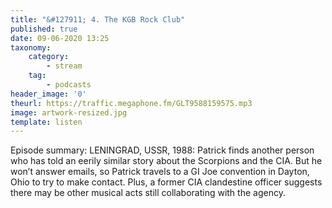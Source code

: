 ```yaml
---
title: "&#127911; 4. The KGB Rock Club"
published: true
date: 09-06-2020 13:25
taxonomy:
    category:
        - stream
    tag:
        - podcasts
header_image: '0'
theurl: https://traffic.megaphone.fm/GLT9588159575.mp3
image: artwork-resized.jpg
template: listen
--- 
```

Episode summary: LENINGRAD, USSR, 1988: Patrick finds another person who has told an eerily similar story about the Scorpions and the CIA. But he won’t answer emails, so Patrick travels to a GI Joe convention in Dayton, Ohio to try to make contact. Plus, a former CIA clandestine officer suggests there may be other musical acts still collaborating with the agency.
